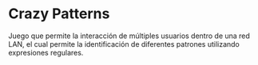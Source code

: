# Crazy Patterns
Juego que permite la interacción de múltiples usuarios dentro de una red LAN, el cual permite la identificación de diferentes patrones utilizando expresiones regulares.
